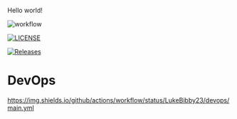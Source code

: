 Hello world!

![workflow](https://github.com/LukeBibby23/devops/actions/workflows/main.yml/badge.svg)

[![LICENSE](https://img.shields.io/github/license/LukeBibby23/devops.svg?style=flat-square)](https://github.com/LukeBibby23/devops/blob/master/LICENSE)

[![Releases](https://img.shields.io/github/release/LukeBibby23/devops/all.svg?style=flat-square)](https://github.com/LukeBibby23/devops/releases)

# DevOps
https://img.shields.io/github/actions/workflow/status/LukeBibby23/devops/main.yml
